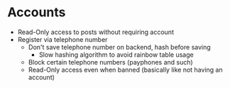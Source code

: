 # Accounts

* Read-Only access to posts without requiring account
* Register via telephone number
  * Don't save telephone number on backend, hash before saving
    * Slow hashing algorithm to avoid rainbow table usage
  * Block certain telephone numbers (payphones and such)
  * Read-Only access even when banned (basically like not having an account)
